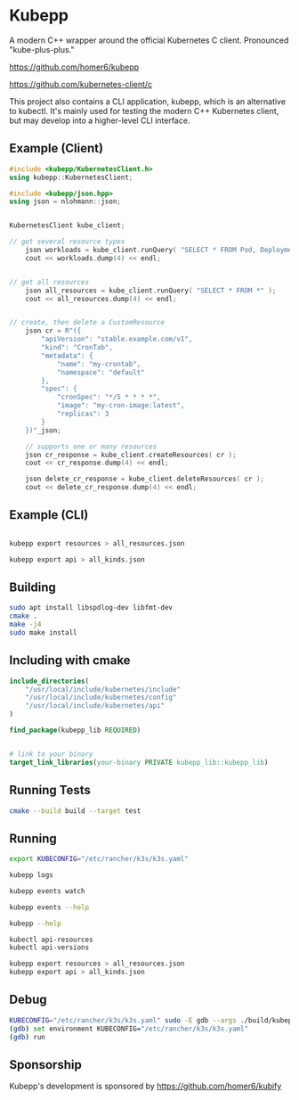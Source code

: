 # Kubepp

A modern C++ wrapper around the official Kubernetes C client. Pronounced "kube-plus-plus."

https://github.com/homer6/kubepp

https://github.com/kubernetes-client/c

This project also contains a CLI application, kubepp, which is an alternative to kubectl. It's mainly used for testing the modern C++ Kubernetes client, but may develop into a higher-level CLI interface.



## Example (Client)

```c++
#include <kubepp/KubernetesClient.h>
using kubepp::KubernetesClient;

#include <kubepp/json.hpp>
using json = nlohmann::json;


KubernetesClient kube_client;

// get several resource types
    json workloads = kube_client.runQuery( "SELECT * FROM Pod, Deployment, stable.example.com/v1:CronTab" );
    cout << workloads.dump(4) << endl;


// get all resources
    json all_resources = kube_client.runQuery( "SELECT * FROM *" );
    cout << all_resources.dump(4) << endl;


// create, then delete a CustomResource
    json cr = R"({
        "apiVersion": "stable.example.com/v1",
        "kind": "CronTab",
        "metadata": {
            "name": "my-crontab",
            "namespace": "default"
        },
        "spec": {
            "cronSpec": "*/5 * * * *",
            "image": "my-cron-image:latest",
            "replicas": 3
        }
    })"_json;

    // supports one or many resources
    json cr_response = kube_client.createResources( cr );
    cout << cr_response.dump(4) << endl;

    json delete_cr_response = kube_client.deleteResources( cr );
    cout << delete_cr_response.dump(4) << endl;
```

## Example (CLI)

```bash

kubepp export resources > all_resources.json

kubepp export api > all_kinds.json

```



## Building

```bash
sudo apt install libspdlog-dev libfmt-dev
cmake .
make -j4
sudo make install
```

## Including with cmake

```cmake
include_directories(
    "/usr/local/include/kubernetes/include"
    "/usr/local/include/kubernetes/config"
    "/usr/local/include/kubernetes/api"
)

find_package(kubepp_lib REQUIRED)


# link to your binary
target_link_libraries(your-binary PRIVATE kubepp_lib::kubepp_lib)
```


## Running Tests

```bash
cmake --build build --target test
```


## Running

```bash
export KUBECONFIG="/etc/rancher/k3s/k3s.yaml"

kubepp logs

kubepp events watch

kubepp events --help

kubepp --help

kubectl api-resources
kubectl api-versions

kubepp export resources > all_resources.json
kubepp export api > all_kinds.json
```


## Debug


```bash
KUBECONFIG="/etc/rancher/k3s/k3s.yaml" sudo -E gdb --args ./build/kubepp logs
(gdb) set environment KUBECONFIG="/etc/rancher/k3s/k3s.yaml"
(gdb) run
```

## Sponsorship

Kubepp's development is sponsored by https://github.com/homer6/kubify